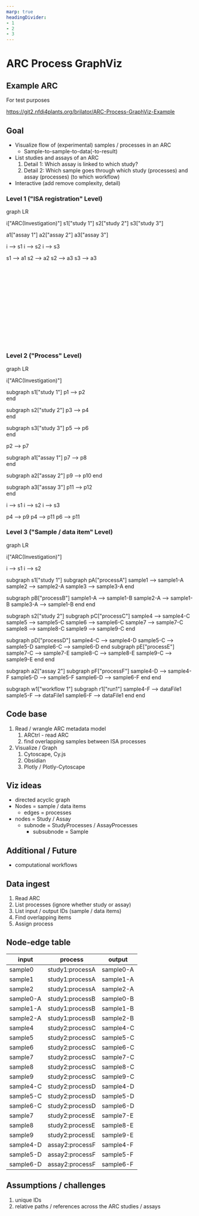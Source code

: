 ```yaml
---
marp: true
headingDivider:
- 1
- 2
- 3
---
```



# ARC Process GraphViz

## Example ARC

For test purposes

https://git2.nfdi4plants.org/brilator/ARC-Process-GraphViz-Example


## Goal

- Visualize flow of (experimental) samples / processes in an ARC
  - Sample-to-sample-to-data(-to-result)
- List studies and assays of an ARC
  1. Detail 1: Which assay is linked to which study?
  2. Detail 2: Which sample goes through which study (processes) and assay (processes) (to which workflow)
- Interactive (add remove complexity, detail)

### Level 1 ("ISA registration" Level)

<div class="mermaid" style="min-width: 480px; max-width: 960px; min-height: 360px;max-height: 600px;">
graph LR

i["ARC(Investigation)"]
s1["study 1"]
s2["study 2"]
s3["study 3"]

a1["assay 1"]
a2["assay 2"]
a3["assay 3"]

i --> s1
i --> s2
i --> s3

s1 --> a1
s2 --> a2
s2 --> a3
s3 --> a3
</div>

### Level 2 ("Process" Level)

<div class="mermaid" style="min-width: 480px; max-width: 960px; min-height: 360px;max-height: 600px;">
graph LR

i["ARC(Investigation)"]

subgraph s1["study 1"]
  p1 --> p2   
end

subgraph s2["study 2"]
  p3 --> p4   
end

subgraph s3["study 3"]
  p5 --> p6   
end

p2 --> p7

subgraph a1["assay 1"]
  p7 --> p8   
end

subgraph a2["assay 2"]
  p9 --> p10
end

subgraph a3["assay 3"]
  p11 --> p12  
end

i --> s1
i --> s2
i --> s3

p4 --> p9
p4 --> p11
p6 --> p11
</div>

### Level 3 ("Sample / data item" Level)

<div class="mermaid" style="min-width: 480px; max-width: 960px; min-height: 360px;max-height: 1000px;">
graph LR

i["ARC(Investigation)"]

i --> s1
i --> s2

subgraph s1["study 1"]
  subgraph pA["processA"]
    sample1 --> sample1-A
    sample2 --> sample2-A
    sample3 --> sample3-A
  end

  subgraph pB["processB"]
    sample1-A --> sample1-B
    sample2-A --> sample1-B
    sample3-A --> sample1-B
  end
end

subgraph s2["study 2"]
  subgraph pC["processC"]
    sample4 --> sample4-C
    sample5 --> sample5-C
    sample6 --> sample6-C
    sample7 --> sample7-C
    sample8 --> sample8-C
    sample9 --> sample9-C
  end

  subgraph pD["processD"]
    sample4-C --> sample4-D
    sample5-C --> sample5-D
    sample6-C --> sample6-D
  end
  subgraph pE["processE"]
    sample7-C --> sample7-E
    sample8-C --> sample8-E
    sample9-C --> sample9-E
  end
end

subgraph a2["assay 2"]
  subgraph pF["processF"]
    sample4-D --> sample4-F
    sample5-D --> sample5-F
    sample6-D --> sample6-F
  end
end

subgraph w1["workflow 1"]
  subgraph r1["run1"]
    sample4-F --> dataFile1
    sample5-F --> dataFile1
    sample6-F --> dataFile1
  end
end
</div>

## Code base

1. Read / wrangle ARC metadata model
   1. ARCtrl - read ARC
   2. find overlapping samples between ISA processes
2. Visualize / Graph
   1. Cytoscape, Cy.js
   2. Obsidian
   3. Plotly / Plotly-Cytoscape


## Viz ideas

- directed acyclic graph
- Nodes = sample / data items
  - edges = processes
- nodes = Study / Assay
  - subnode = StudyProcesses / AssayProcesses
    - subsubnode = Sample


## Additional / Future

- computational workflows

## Data ingest

1. Read ARC
2. List processes (ignore whether study or assay)
3. List input / output IDs (sample / data items)
4. Find overlapping items
5. Assign process


## Node-edge table

input | process | output
------|---------|-------
sample0 | study1:processA | sample0-A
sample1 | study1:processA | sample1-A
sample2 | study1:processA | sample2-A
sample0-A | study1:processB | sample0-B
sample1-A | study1:processB | sample1-B
sample2-A | study1:processB | sample2-B
sample4 | study2:processC | sample4-C
sample5 | study2:processC | sample5-C
sample6 | study2:processC | sample6-C
sample7 | study2:processC | sample7-C
sample8 | study2:processC | sample8-C
sample9 | study2:processC | sample9-C
sample4-C | study2:processD | sample4-D
sample5-C | study2:processD | sample5-D
sample6-C | study2:processD | sample6-D
sample7 | study2:processE | sample7-E
sample8 | study2:processE | sample8-E
sample9 | study2:processE | sample9-E
sample4-D | assay2:processF | sample4-F
sample5-D | assay2:processF | sample5-F
sample6-D | assay2:processF | sample6-F

## Assumptions / challenges

1. unique IDs
2. relative paths / references across the ARC studies / assays
